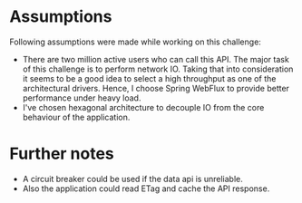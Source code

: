 # Assumptions

Following assumptions were made while working on this challenge:

* There are two million active users who can call this API. The major task of this challenge is to perform network IO.
  Taking that into consideration it seems to be a good idea to select a high throughput as one of the architectural
  drivers.
  Hence, I choose Spring WebFlux to provide better performance under heavy load.
* I've chosen hexagonal architecture to decouple IO from the core behaviour of the application.

# Further notes

* A circuit breaker could be used if the data api is unreliable.
* Also the application could read ETag and cache the API response. 